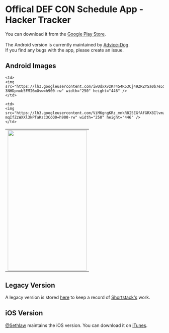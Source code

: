 Offical DEF CON Schedule App - Hacker Tracker
=============

You can download it from the <a href="https://play.google.com/store/apps/details?id=com.shortstack.hackertracker">Google Play Store</a>.<br/><br/>
The Android version is currently maintained by <a href="https://github.com/Advice-Dog">Advice-Dog</a>.<br/>
If you find any bugs with the app, please create an issue.

<h2>Android Images</h2>
<table border="0">
  <tr>
    <td>
    <img src="https://lh3.googleusercontent.com/FyRzanja7nqg3tfXEuPCJmvKS2VuZ1Mke5l8G0AB2nil9Avvj_y4AVFnjpzBpaEtHPlq=h900-rw" width="250" height="446"/>
    </td>

    <td>
    <img src="https://lh3.googleusercontent.com/iwUdxXvzKr454R53Cj49ZRZYSa0b7e55K_tcQGQeTzpOdWQeM-3NHDpnxb5FMI6mOvw=h900-rw" width="250" height="446" />
    </td>

    <td>
    <img src="https://lh3.googleusercontent.com/ViM6gngKRz_mnkR8I5EGfAfGRX8IlvmzdF0W54GxKOy-mqIfZzWXXl3kPTaKzc3CoQ0=h900-rw" width="250" height="446" />
    </td>
  <tr>
</table>

<h2>Legacy Version</h2>
A legacy version is stored <a href="https://github.com/Advice-Dog/HackerTracker/tree/legacy">here</a> to keep a record of <a href="https://github.com/shortstack">Shortstack's</a> work.

<h2>iOS Version</h2>
<a href="https://twitter.com/sethlaw">@Sethlaw</a> maintains the iOS version. You can download it on <a href="https://itunes.apple.com/us/app/hackertracker/id1021141595?ls=1&mt=8">iTunes</a>.
